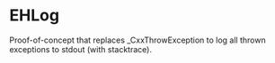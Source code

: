 # EHLog
Proof-of-concept that replaces _CxxThrowException to log all thrown exceptions to stdout (with stacktrace).
